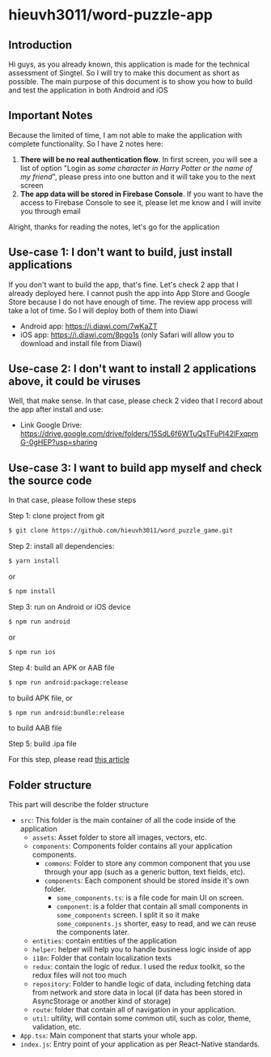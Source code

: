 # hieuvh3011/word-puzzle-app

## Introduction
Hi guys, as you already known, this application is made for the technical assessment of Singtel. So I will try to make this document as short as possible. The main purpose of this document is to show you how to build and test the application in both Android and iOS

## **Important Notes**
Because the limited of time, I am not able to make the application with complete functionality. So I have 2 notes here:
1. **There will be no real authentication flow**. In first screen, you will see a list of option "Login as *some character in Harry Potter or the name of my friend*", please press into one button and it will take you to the next screen
2. **The app data will be stored in Firebase Console**. If you want to have the access to Firebase Console to see it, please let me know and I will invite you through email

Alright, thanks for reading the notes, let's go for the application

## Use-case 1: I don't want to build, just install applications
If you don't want to build the app, that's fine. Let's check 2 app that I already deployed here. I cannot push the app into App Store and Google Store because I do not have enough of time. The review app process will take a lot of time. So I will deploy both of them into Diawi

- Android app: https://i.diawi.com/7wKaZT
- iOS app: https://i.diawi.com/8pgo1s (only Safari will allow you to download and install file from Diawi)

## Use-case 2: I don't want to install 2 applications above, it could be viruses
Well, that make sense. In that case, please check 2 video that I record about the app after install and use:
- Link Google Drive: https://drive.google.com/drive/folders/15SdL6f6WTuQsTFuPI42lFxqpmG-0gHEP?usp=sharing

## Use-case 3: I want to build app myself and check the source code
In that case, please follow these steps


Step 1: clone project from git

```bash
$ git clone https://github.com/hieuvh3011/word_puzzle_game.git
```

Step 2: install all dependencies:

```bash
$ yarn install
```

or

```bash
$ npm install
```

Step 3: run on Android or iOS device

```bash
$ npm run android
```

or

```bash
$ npm run ios
```

Step 4: build an APK or AAB file

```bash
$ npm run android:package:release
```

to build APK file, or

```bash
$ npm run android:bundle:release
```

to build AAB file

Step 5: build .ipa file


For this step, please read [this article](https://bianca-dragomir.medium.com/archiving-ios-react-native-app-in-an-nrwl-monorepo-debugging-guide-8f207c69d777)

## Folder structure
This part will describe the folder structure

- `src`: This folder is the main container of all the code inside of the application
  - `assets`: Asset folder to store all images, vectors, etc.
  - `components`: Components folder contains all your application components.
    - `commons`: Folder to store any common component that you use through your app (such as a generic button, text fields, etc).
    - `components`: Each component should be stored inside it's own folder.
      - `some_components.ts`: is a file code for main UI on screen.
      - `component`: is a folder that contain all small components in `some_components` screen. I split it so it make `some_components.js` shorter, easy to read, and we can reuse the components later.
  - `entities`: contain entities of the application
  - `helper`: helper will help you to handle business logic inside of app
  - `i18n`: Folder that contain localization texts
  - `redux`: contain the logic of redux. I used the redux toolkit, so the redux files will not too much
  - `repository`: Folder to handle logic of data, including fetching data from network and store data in local (if data has been stored in AsyncStorage or another kind of storage)
  - `route`: folder that contain all of navigation in your application.
  - `util`: ultility, will contain some common util, such as color, theme, validation, etc.
- `App.tsx`: Main component that starts your whole app.
- `index.js`: Entry point of your application as per React-Native standards.
